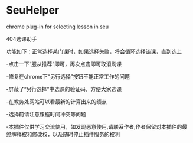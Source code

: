# SeuHelper
chrome plug-in for selecting lesson in seu


404选课助手

功能如下：正常选择某门课时，如果选择失败，将会循环选择该课，直到选上

-点击一下“服从推荐”即可，再次点击即可取消刷课

-修复在chrome下“另行选择”按钮不能正常工作的问题

-屏蔽了“另行选择”中选课的验证码，方便大家选课

-在教务处网站可以看最新的计算出来的绩点

-选择前请注意课程时间冲突等问题

-本插件仅供学习交流使用，如发现恶意使用,请联系作者,作者保留对本插件的最终解释权和修改权，以及随时停止插件服务的权利



